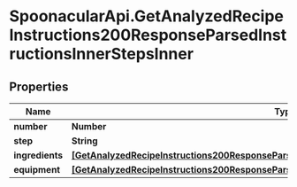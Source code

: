 # SpoonacularApi.GetAnalyzedRecipeInstructions200ResponseParsedInstructionsInnerStepsInner

## Properties

Name | Type | Description | Notes
------------ | ------------- | ------------- | -------------
**number** | **Number** |  | 
**step** | **String** |  | 
**ingredients** | [**[GetAnalyzedRecipeInstructions200ResponseParsedInstructionsInnerStepsInnerIngredientsInner]**](GetAnalyzedRecipeInstructions200ResponseParsedInstructionsInnerStepsInnerIngredientsInner.md) |  | [optional] 
**equipment** | [**[GetAnalyzedRecipeInstructions200ResponseParsedInstructionsInnerStepsInnerIngredientsInner]**](GetAnalyzedRecipeInstructions200ResponseParsedInstructionsInnerStepsInnerIngredientsInner.md) |  | [optional] 


